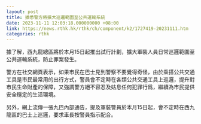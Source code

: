 ```yaml
---
layout: post
title: 據悉警方將擴大巡邏範圍至公共運輸系統
date: 2023-11-11 12:03:18.000000000 +08:00
link: https://news.rthk.hk/rthk/ch/component/k2/1727419-20231111.htm
categories: rthk
---
```


據了解，西九龍總區將於本月15日起推出試行計劃，擴大軍裝人員日常巡邏範圍至公共運輸系統，防止罪案發生。

警方在社交網頁表示，如果市民在巴士見到警察不要覺得奇怪，由於乘搭公共交通工具是市民最常用的出行方式，警員會不定時在各類公共交通工具上巡邏，提升對市民生命財產的保障，又強調警方絕不容忍及姑息任何犯罪行爲，繼續為市民提供安全穩定的生活環境。

另外，網上流傳一張九巴內部通告，提及軍裝警員於本月15日起，會不定時在西九龍區的巴士上巡邏，要求車長按警員指示配合。
